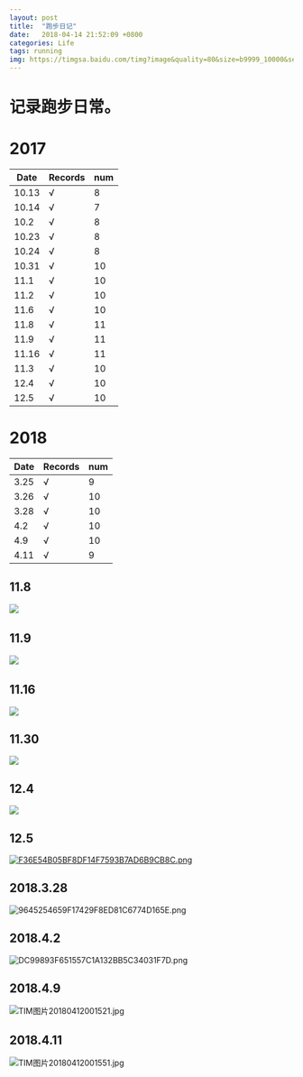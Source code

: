```yaml
---
layout: post
title:  "跑步日记"
date:   2018-04-14 21:52:09 +0800
categories: Life
tags: running
img: https://timgsa.baidu.com/timg?image&quality=80&size=b9999_10000&sec=1510248660879&di=6544a59070ecdef17d15153aa5e2452c&imgtype=0&src=http%3A%2F%2Fpic7.qiyipic.com%2Fdianying%2F20130221%2F625a7a62c7854e48b625b7b40d52c8e6.jpg
---
```

# 记录跑步日常。
  
    
   
     
       
         
           
             
             
              
              
                
        
        
# 2017
| Date  | Records | num  |
| ----- | ------- | ---- |
| 10.13 | √       | 8    |
| 10.14 | √       | 7    |
| 10.2  | √       | 8    |
| 10.23 | √       | 8    |
| 10.24 | √       | 8    |
| 10.31 | √       | 10   |
| 11.1  | √       | 10   |
| 11.2  | √       | 10   |
| 11.6  | √       | 10   |
| 11.8  | √       | 11   |
| 11.9  | √       | 11   |
| 11.16 | √       | 11   |
| 11.3  | √       | 10   |
| 12.4  | √       | 10   |
| 12.5  | √       | 10   |

# 2018
| Date | Records | num  |
| ---- | ------- | ---- |
| 3.25 | √       | 9    |
| 3.26 | √       | 10   |
| 3.28 | √       | 10   |
| 4.2  | √       | 10   |
| 4.9  | √       | 10   |
| 4.11 | √       | 9    |
 
## 11.8

![](https://i.loli.net/2017/11/09/5a04662709b0e.jpg)
 
## 11.9

![](https://i.loli.net/2017/11/09/5a04662d39261.jpg)
 
## 11.16
![](https://i.loli.net/2017/12/09/5a2b7004279b6.png)

## 11.30
![](https://i.loli.net/2017/12/09/5a2b7024517c4.png)

## 12.4

![](https://i.loli.net/2017/12/09/5a2b7049f4195.png)

## 12.5
[![F36E54B05BF8DF14F7593B7AD6B9CB8C.png](https://i.loli.net/2017/12/09/5a2b707d1a0cc.png)](https://i.loli.net/2017/12/09/5a2b707d1a0cc.png)

## 2018.3.28
![9645254659F17429F8ED81C6774D165E.png](https://i.loli.net/2018/04/12/5ace342dbd4ad.png)
## 2018.4.2

![DC99893F651557C1A132BB5C34031F7D.png](https://i.loli.net/2018/04/12/5ace3474d1adc.png)

## 2018.4.9
![TIM图片20180412001521.jpg](https://i.loli.net/2018/04/12/5ace34a1bb8f1.jpg)

## 2018.4.11
![TIM图片20180412001551.jpg](https://i.loli.net/2018/04/12/5ace34c0a2e58.jpg)
